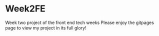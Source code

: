 # Week2FE
Week two project of the front end tech weeks
Please enjoy the gitpages page to view my project in its full glory!
